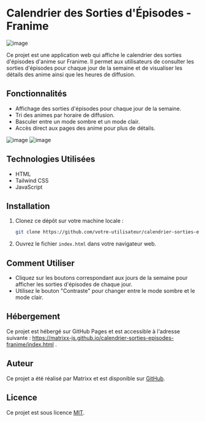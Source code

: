 # Calendrier des Sorties d'Épisodes - Franime
![image](https://github.com/Matrixx-Js/calendrier-sorties-episodes-franime/assets/62359510/0797690e-c2c1-49dd-ac4f-e2cfb36eb7be)

Ce projet est une application web qui affiche le calendrier des sorties d'épisodes d'anime sur Franime. Il permet aux utilisateurs de consulter les sorties d'épisodes pour chaque jour de la semaine et de visualiser les détails des anime ainsi que les heures de diffusion.

## Fonctionnalités

- Affichage des sorties d'épisodes pour chaque jour de la semaine.
- Tri des animes par horaire de diffusion.
- Basculer entre un mode sombre et un mode clair.
- Accès direct aux pages des anime pour plus de détails.

![image](https://github.com/Matrixx-Js/calendrier-sorties-episodes-franime/assets/62359510/9ca0da63-b070-4813-aba8-2d81b747bf17)
![image](https://github.com/Matrixx-Js/calendrier-sorties-episodes-franime/assets/62359510/770850a0-1339-4338-a08d-e7cf767e6efc)


## Technologies Utilisées

- HTML
- Tailwind CSS
- JavaScript

## Installation

1. Clonez ce dépôt sur votre machine locale :
    ```bash
    git clone https://github.com/votre-utilisateur/calendrier-sorties-episodes-franime.git
    ```
2. Ouvrez le fichier `index.html` dans votre navigateur web.

## Comment Utiliser

- Cliquez sur les boutons correspondant aux jours de la semaine pour afficher les sorties d'épisodes de chaque jour.
- Utilisez le bouton "Contraste" pour changer entre le mode sombre et le mode clair.

## Hébergement

Ce projet est hébergé sur GitHub Pages et est accessible à l'adresse suivante : https://matrixx-js.github.io/calendrier-sorties-episodes-franime/index.html .

## Auteur

Ce projet a été réalisé par Matrixx et est disponible sur [GitHub](https://github.com/Matrixx-Js).

## Licence

Ce projet est sous licence [MIT](LICENSE).
